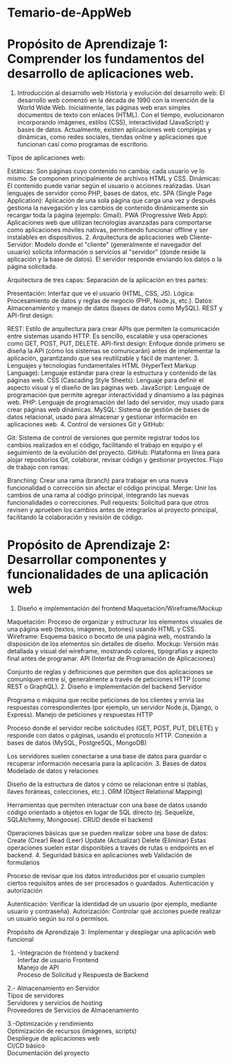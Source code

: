 # Temario-de-AppWeb
# Propósito de Aprendizaje 1: Comprender los fundamentos del desarrollo de aplicaciones web.   
1. Introducción al desarrollo web 
Historia y evolución del desarrollo web:
El desarrollo web comenzó en la década de 1990 con la invención de la World Wide Web. Inicialmente, las páginas web eran simples documentos de texto con enlaces (HTML). Con el tiempo, evolucionaron incorporando imágenes, estilos (CSS), interactividad (JavaScript) y bases de datos. Actualmente, existen aplicaciones web complejas y dinámicas, como redes sociales, tiendas online y aplicaciones que funcionan casi como programas de escritorio.

Tipos de aplicaciones web:

Estáticas: Son páginas cuyo contenido no cambia; cada usuario ve lo mismo. Se componen principalmente de archivos HTML y CSS.
Dinámicas: El contenido puede variar según el usuario o acciones realizadas. Usan lenguajes de servidor como PHP, bases de datos, etc.
SPA (Single Page Application): Aplicación de una sola página que carga una vez y después gestiona la navegación y los cambios de contenido dinámicamente sin recargar toda la página (ejemplo: Gmail).
PWA (Progressive Web App): Aplicaciones web que utilizan tecnologías avanzadas para comportarse como aplicaciones móviles nativas, permitiendo funcionar offline y ser instalables en dispositivos.
2. Arquitectura de aplicaciones web
Cliente-Servidor:
Modelo donde el "cliente" (generalmente el navegador del usuario) solicita información o servicios al "servidor" (donde reside la aplicación y la base de datos). El servidor responde enviando los datos o la página solicitada.

Arquitectura de tres capas:
Separación de la aplicación en tres partes:

Presentación: Interfaz que ve el usuario (HTML, CSS, JS).
Lógica: Procesamiento de datos y reglas de negocio (PHP, Node.js, etc.).
Datos: Almacenamiento y manejo de datos (bases de datos como MySQL).
REST y API-first design:

REST: Estilo de arquitectura para crear APIs que permiten la comunicación entre sistemas usando HTTP. Es sencillo, escalable y usa operaciones como GET, POST, PUT, DELETE.
API-first design: Enfoque donde primero se diseña la API (cómo los sistemas se comunicarán) antes de implementar la aplicación, garantizando que sea reutilizable y fácil de mantener.
3. Lenguajes y tecnologías fundamentales
HTML (HyperText Markup Language): Lenguaje estándar para crear la estructura y contenido de las páginas web.
CSS (Cascading Style Sheets): Lenguaje para definir el aspecto visual y el diseño de las páginas web.
JavaScript: Lenguaje de programación que permite agregar interactividad y dinamismo a las páginas web.
PHP: Lenguaje de programación del lado del servidor, muy usado para crear páginas web dinámicas.
MySQL: Sistema de gestión de bases de datos relacional, usado para almacenar y gestionar información en aplicaciones web.
4. Control de versiones
Git y GitHub:

Git: Sistema de control de versiones que permite registrar todos los cambios realizados en el código, facilitando el trabajo en equipo y el seguimiento de la evolución del proyecto.
GitHub: Plataforma en línea para alojar repositorios Git, colaborar, revisar código y gestionar proyectos.
Flujo de trabajo con ramas:

Branching: Crear una rama (branch) para trabajar en una nueva funcionalidad o corrección sin afectar el código principal.
Merge: Unir los cambios de una rama al código principal, integrando las nuevas funcionalidades o correcciones.
Pull requests: Solicitud para que otros revisen y aprueben los cambios antes de integrarlos al proyecto principal, facilitando la colaboración y revisión de código. 

# Propósito de Aprendizaje 2: Desarrollar componentes y funcionalidades de una aplicación web  
1. Diseño e implementación del frontend
Maquetación/Wireframe/Mockup

Maquetación: Proceso de organizar y estructurar los elementos visuales de una página web (textos, imágenes, botones) usando HTML y CSS.
Wireframe: Esquema básico o boceto de una página web, mostrando la disposición de los elementos sin detalles de diseño.
Mockup: Versión más detallada y visual del wireframe, mostrando colores, tipografías y aspecto final antes de programar.
API (Interfaz de Programación de Aplicaciones)

Conjunto de reglas y definiciones que permiten que dos aplicaciones se comuniquen entre sí, generalmente a través de peticiones HTTP (como REST o GraphQL).
2. Diseño e implementación del backend
Servidor

Programa o máquina que recibe peticiones de los clientes y envía las respuestas correspondientes (por ejemplo, un servidor Node.js, Django, o Express).
Manejo de peticiones y respuestas HTTP

Proceso donde el servidor recibe solicitudes (GET, POST, PUT, DELETE) y responde con datos o páginas, usando el protocolo HTTP.
Conexión a bases de datos (MySQL, PostgreSQL, MongoDB)

Los servidores suelen conectarse a una base de datos para guardar o recuperar información necesaria para la aplicación.
3. Bases de datos
Modelado de datos y relaciones

Diseño de la estructura de datos y cómo se relacionan entre sí (tablas, llaves foráneas, colecciones, etc.).
ORM (Object Relational Mapping)

Herramientas que permiten interactuar con una base de datos usando código orientado a objetos en lugar de SQL directo (ej. Sequelize, SQLAlchemy, Mongoose).
CRUD desde el backend

Operaciones básicas que se pueden realizar sobre una base de datos:
Create (Crear)
Read (Leer)
Update (Actualizar)
Delete (Eliminar)
Estas operaciones suelen estar disponibles a través de rutas o endpoints en el backend.
4. Seguridad básica en aplicaciones web
Validación de formularios

Proceso de revisar que los datos introducidos por el usuario cumplen ciertos requisitos antes de ser procesados o guardados.
Autenticación y autorización

Autenticación: Verificar la identidad de un usuario (por ejemplo, mediante usuario y contraseña).
Autorización: Controlar qué acciones puede realizar un usuario según su rol o permisos. 

Propósito de Aprendizaje 3: Implementar y desplegar una aplicación web funcional  
1. -Integración de frontend y backend  
Interfaz de usuario Frontend  
Manejo de API  
Proceso de Solicitud y Respuesta de Backend  

2.- Almacenamiento en Servidor  
Tipos de servidores   
Servidores y servicios de hosting   
Proveedores de Servicios de Almacenamiento  

3.-Optimización y rendimiento  
Optimización de recursos (imágenes, scripts)  
Despliegue de aplicaciones web  
CI/CD básico  
Documentación del proyecto  

